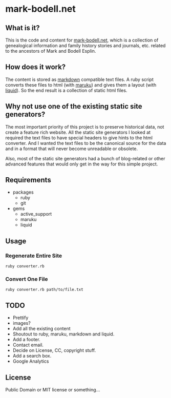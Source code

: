 # mark-bodell.net

## What is it?

This is the code and content for [mark-bodell.net](http://www.mark-bodell.net),
which is a collection of genealogical information and family history stories
and journals, etc. related to the ancestors of Mark and Bodell Esplin.

## How does it work?

The content is stored as [markdown][] compatible text files. A ruby script
converts these files to html (with [maruku][]) and gives them a layout (with
[liquid][]). So the end result is a collection of static html files.

[markdown]: http://daringfireball.net/projects/markdown/syntax
[maruku]: http://maruku.rubyforge.org/maruku.html
[liquid]: http://www.liquidmarkup.org

## Why not use one of the existing static site generators?

The most important priority of this project is to preserve historical data, not
create a feature rich website. All the static site generators I looked at
required the text files to have special headers to give hints to the html
converter. And I wanted the text files to be the canonical source for the data
and in a format that will never become unreadable or obsolete.

Also, most of the static site generators had a bunch of blog-related or other
advanced features that would only get in the way for this simple project.

## Requirements

* packages
  * ruby
  * git
* gems
  * active_support
  * maruku
  * liquid

## Usage

### Regenerate Entire Site

    ruby converter.rb

### Convert One File

    ruby converter.rb path/to/file.txt

## TODO

* Prettify
* images?
* Add all the existing content
* Shoutout to ruby, maruku, markdown and liquid.
* Add a footer.
* Contact email.
* Decide on License, CC, copyright stuff.
* Add a search box.
* Google Analytics

## License

Public Domain or MIT license or something...
